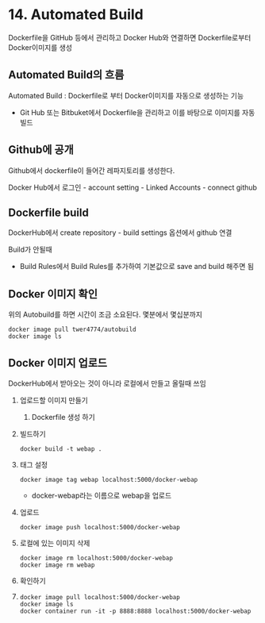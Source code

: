 # 14. Automated Build

Dockerfile을 GitHub 등에서 관리하고 Docker Hub와 연결하면 Dockerfile로부터 Docker이미지를 생성

## Automated Build의 흐름

Automated Build : Dockerfile로 부터 Docker이미지를 자동으로 생성하는 기능

- Git Hub 또는 Bitbuket에서 Dockerfile을 관리하고 이를 바탕으로 이미지를 자동 빌드

## Github에 공개

Github에서 dockerfile이 들어간 레파지토리를 생성한다.

Docker Hub에서 로그인 - account setting - Linked Accounts - connect github

## Dockerfile build

DockerHub에서 create repository - build settings 옵션에서 github 연결 

Build가 안될때

- Build Rules에서 Build Rules를 추가하여 기본값으로 save and build 해주면 됨

## Docker 이미지 확인

위의 Autobuild를 하면 시간이 조금 소요된다. 몇분에서 몇십분까지

```
docker image pull twer4774/autobuild
docker image ls
```

## Docker 이미지 업로드

DockerHub에서 받아오는 것이 아니라 로컬에서 만들고 올릴때 쓰임

1. 업로드할 이미지 만들기

   1. Dockerfile 생성 하기

2. 빌드하기

   ```
   docker build -t webap .
   ```

3. 태그 설정

   ```
   docker image tag webap localhost:5000/docker-webap
   ```

   - docker-webap라는 이름으로 webap을 업로드

4. 업로드

   ```
   docker image push localhost:5000/docker-webap
   ```

5. 로컬에 있는 이미지 삭제

   ```
   docker image rm localhost:5000/docker-webap
   docker image rm webap
   ```

6. 확인하기

7. ```
   docker image pull localhost:5000/docker-webap
   docker image ls
   docker container run -it -p 8888:8888 localhost:5000/docker-webap
   ```

   


